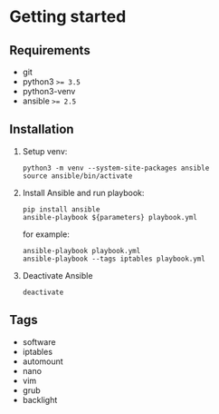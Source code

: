 # Getting started

## Requirements

* git
* python3 `>= 3.5`
* python3-venv
* ansible `>= 2.5`

## Installation

1. Setup venv:
    ```
    python3 -m venv --system-site-packages ansible
    source ansible/bin/activate
    ```

2. Install Ansible and run playbook:
    ```
    pip install ansible
    ansible-playbook ${parameters} playbook.yml
    ```

    for example:
    ```
    ansible-playbook playbook.yml
    ansible-playbook --tags iptables playbook.yml
    ```

3. Deactivate Ansible
    ```
    deactivate
    ```

## Tags

* software
* iptables
* automount
* nano
* vim
* grub
* backlight
